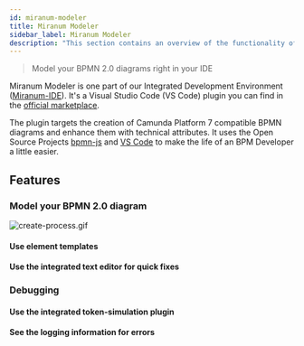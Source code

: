 ```yaml
---
id: miranum-modeler
title: Miranum Modeler
sidebar_label: Miranum Modeler  
description: "This section contains an overview of the functionality of the Miranum Modeler."
---
```


> Model your BPMN 2.0 diagrams right in your IDE

Miranum Modeler is one part of our Integrated Development Environment ([Miranum-IDE](intro-miranum-ide.md)).
It's a Visual Studio Code (VS Code) plugin you can find in the [official marketplace](https://marketplace.visualstudio.com/items?itemName=miragon-gmbh.vs-code-bpmn-modeler).

The plugin targets the creation of Camunda Platform 7 compatible BPMN diagrams and enhance them with technical attributes.
It uses the Open Source Projects [bpmn-js](https://bpmn.io/toolkit/bpmn-js/) and [VS Code](https://code.visualstudio.com/) 
to make the life of an BPM Developer a little easier.

## Features

### Model your BPMN 2.0 diagram

![create-process.gif](@site/docs/components/miranum-ide/static/img/miranum-modeler/create-process.gif)

#### Use element templates

#### Use the integrated text editor for quick fixes

### Debugging

#### Use the integrated token-simulation plugin

#### See the logging information for errors
